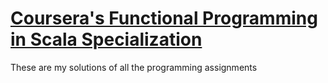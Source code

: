 # [Coursera's Functional Programming in Scala Specialization](https://www.coursera.org/specializations/scala)
These are my solutions of all the programming assignments
